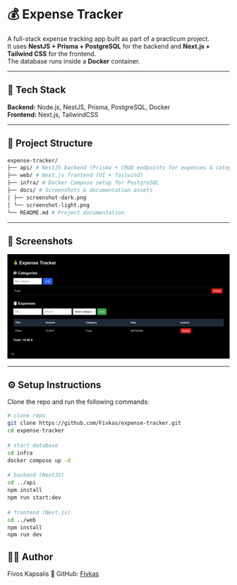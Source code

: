# 💰 Expense Tracker  
A full-stack expense tracking app built as part of a practicum project.  
It uses **NestJS + Prisma + PostgreSQL** for the backend and **Next.js + Tailwind CSS** for the frontend.  
The database runs inside a **Docker** container.

---

## 🚀 Tech Stack  
**Backend:** Node.js, NestJS, Prisma, PostgreSQL, Docker  
**Frontend:** Next.js, TailwindCSS  

---

## 📂 Project Structure
```bash  
expense-tracker/
├── api/ # NestJS backend (Prisma + CRUD endpoints for expenses & categories)
├── web/ # Next.js frontend (UI + Tailwind)
├── infra/ # Docker Compose setup for PostgreSQL
├── docs/ # Screenshots & documentation assets
│ ├── screenshot-dark.png
│ └── screenshot-light.png
└── README.md # Project documentation
```

---

## 📸 Screenshots

![Screenshot](docs/screenshot.png)

---

## ⚙️ Setup Instructions  

Clone the repo and run the following commands:

```bash
# clone repo
git clone https://github.com/Fivkas/expense-tracker.git
cd expense-tracker

# start database
cd infra
docker compose up -d

# backend (NestJS)
cd ../api
npm install
npm run start:dev

# frontend (Next.js)
cd ../web
npm install
npm run dev
```

## 👨‍💻 Author

Fivos Kapsalis
🔗 GitHub: [Fivkas](https://github.com/Fivkas)